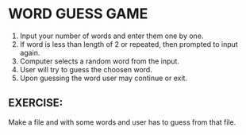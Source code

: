 # WORD GUESS GAME

1. Input your number of words and enter them one by one.
2. If word is less than length of 2 or repeated, then prompted to input again.
3. Computer selects a random word from the input.
4. User will try to guess the choosen word.
5. Upon guessing the word user may continue or exit.


## EXERCISE:

 Make a file and with some words and user has to guess from that file.
